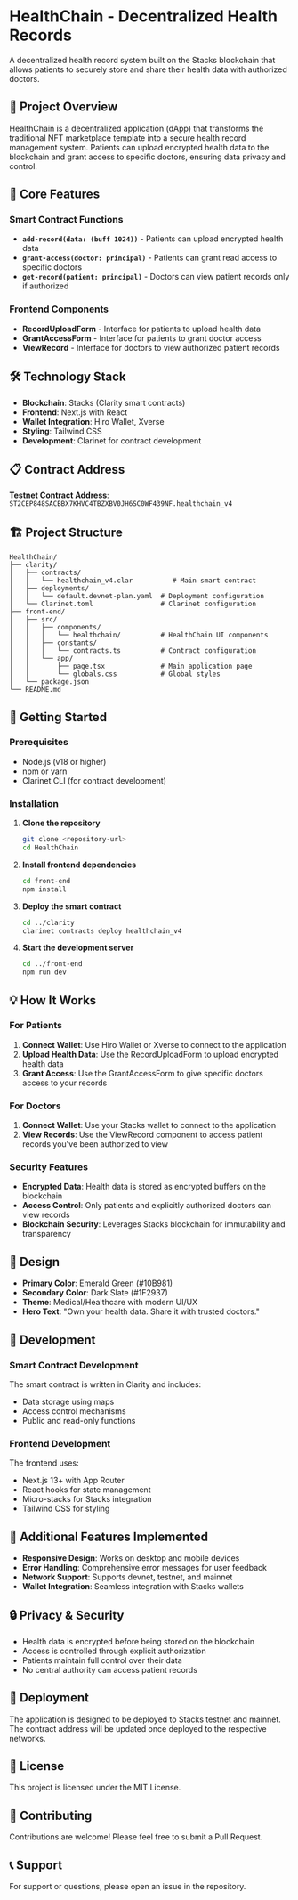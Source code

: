 # HealthChain - Decentralized Health Records

A decentralized health record system built on the Stacks blockchain that allows patients to securely store and share their health data with authorized doctors.

## 🏥 Project Overview

HealthChain is a decentralized application (dApp) that transforms the traditional NFT marketplace template into a secure health record management system. Patients can upload encrypted health data to the blockchain and grant access to specific doctors, ensuring data privacy and control.

## 🚀 Core Features

### Smart Contract Functions
- **`add-record(data: (buff 1024))`** - Patients can upload encrypted health data
- **`grant-access(doctor: principal)`** - Patients can grant read access to specific doctors
- **`get-record(patient: principal)`** - Doctors can view patient records only if authorized

### Frontend Components
- **RecordUploadForm** - Interface for patients to upload health data
- **GrantAccessForm** - Interface for patients to grant doctor access
- **ViewRecord** - Interface for doctors to view authorized patient records

## 🛠️ Technology Stack

- **Blockchain**: Stacks (Clarity smart contracts)
- **Frontend**: Next.js with React
- **Wallet Integration**: Hiro Wallet, Xverse
- **Styling**: Tailwind CSS
- **Development**: Clarinet for contract development

## 📋 Contract Address

**Testnet Contract Address**: `ST2CEP848SACBBX7KHVC4TBZXBV0JH6SC0WF439NF.healthchain_v4`

## 🏗️ Project Structure

```
HealthChain/
├── clarity/
│   ├── contracts/
│   │   └── healthchain_v4.clar          # Main smart contract
│   ├── deployments/
│   │   └── default.devnet-plan.yaml  # Deployment configuration
│   └── Clarinet.toml                 # Clarinet configuration
├── front-end/
│   ├── src/
│   │   ├── components/
│   │   │   └── healthchain/          # HealthChain UI components
│   │   ├── constants/
│   │   │   └── contracts.ts          # Contract configuration
│   │   └── app/
│   │       ├── page.tsx              # Main application page
│   │       └── globals.css           # Global styles
│   └── package.json
└── README.md
```

## 🚀 Getting Started

### Prerequisites
- Node.js (v18 or higher)
- npm or yarn
- Clarinet CLI (for contract development)

### Installation

1. **Clone the repository**
   ```bash
   git clone <repository-url>
   cd HealthChain
   ```

2. **Install frontend dependencies**
   ```bash
   cd front-end
   npm install
   ```

3. **Deploy the smart contract**
   ```bash
   cd ../clarity
   clarinet contracts deploy healthchain_v4
   ```

4. **Start the development server**
   ```bash
   cd ../front-end
   npm run dev
   ```

## 💡 How It Works

### For Patients
1. **Connect Wallet**: Use Hiro Wallet or Xverse to connect to the application
2. **Upload Health Data**: Use the RecordUploadForm to upload encrypted health data
3. **Grant Access**: Use the GrantAccessForm to give specific doctors access to your records

### For Doctors
1. **Connect Wallet**: Use your Stacks wallet to connect to the application
2. **View Records**: Use the ViewRecord component to access patient records you've been authorized to view

### Security Features
- **Encrypted Data**: Health data is stored as encrypted buffers on the blockchain
- **Access Control**: Only patients and explicitly authorized doctors can view records
- **Blockchain Security**: Leverages Stacks blockchain for immutability and transparency

## 🎨 Design

- **Primary Color**: Emerald Green (#10B981)
- **Secondary Color**: Dark Slate (#1F2937)
- **Theme**: Medical/Healthcare with modern UI/UX
- **Hero Text**: "Own your health data. Share it with trusted doctors."

## 🔧 Development

### Smart Contract Development
The smart contract is written in Clarity and includes:
- Data storage using maps
- Access control mechanisms
- Public and read-only functions

### Frontend Development
The frontend uses:
- Next.js 13+ with App Router
- React hooks for state management
- Micro-stacks for Stacks integration
- Tailwind CSS for styling

## 📝 Additional Features Implemented

- **Responsive Design**: Works on desktop and mobile devices
- **Error Handling**: Comprehensive error messages for user feedback
- **Network Support**: Supports devnet, testnet, and mainnet
- **Wallet Integration**: Seamless integration with Stacks wallets

## 🔒 Privacy & Security

- Health data is encrypted before being stored on the blockchain
- Access is controlled through explicit authorization
- Patients maintain full control over their data
- No central authority can access patient records

## 🚀 Deployment

The application is designed to be deployed to Stacks testnet and mainnet. The contract address will be updated once deployed to the respective networks.

## 📄 License

This project is licensed under the MIT License.

## 🤝 Contributing

Contributions are welcome! Please feel free to submit a Pull Request.

## 📞 Support

For support or questions, please open an issue in the repository.
